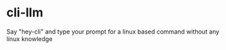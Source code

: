# cli-llm
Say "hey-cli" and type your prompt for a linux based command without any linux knowledge 
